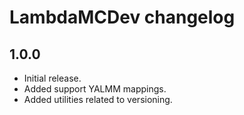 # LambdaMCDev changelog

## 1.0.0

- Initial release.
- Added support YALMM mappings.
- Added utilities related to versioning.
